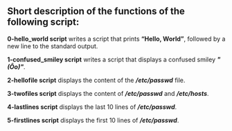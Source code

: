 ## Short description of the functions of the following script:

**0-hello_world script** writes a script that prints **“Hello, World”**, followed by a new line to the standard output.

**1-confused_smiley script** writes a script that displays a confused smiley ***"(Ôo)"***.

**2-hellofile script** displays the content of the ***/etc/passwd*** file.

**3-twofiles script** displays the content of ***/etc/passwd*** and ***/etc/hosts***.

**4-lastlines script** displays the last 10 lines of ***/etc/passwd***.

**5-firstlines script** displays the first 10 lines of ***/etc/passwd***.

